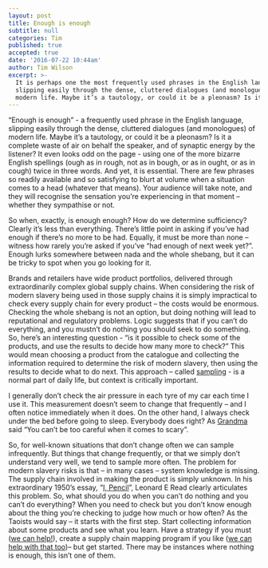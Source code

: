 ```yaml
---
layout: post
title: Enough is enough
subtitle: null
categories: Tim
published: true
accepted: true
date: '2016-07-22 10:44am'
author: Tim Wilson
excerpt: >-
  It is perhaps one the most frequently used phrases in the English language,
  slipping easily through the dense, cluttered dialogues (and monologues) of
  modern life. Maybe it’s a tautology, or could it be a pleonasm? Is it a complete waste of air on behalf the speaker, and of synaptic energy by the listener? It even looks odd on the page - using one of the more bizarre English spellings (ough as in rough, not as in bough, or as in ought, or as in cough) twice in three words. And yet, it is essential.
---
```


“Enough is enough” - a frequently used phrase in the English language, slipping easily through the dense, cluttered dialogues (and monologues) of modern life. Maybe it’s a tautology, or could it be a pleonasm? Is it a complete waste of air on behalf the speaker, and of synaptic energy by the listener? It even looks odd on the page - using one of the more bizarre English spellings (ough as in rough, not as in bough, or as in ought, or as in cough) twice in three words. And yet, it is essential. There are few phrases so readily available and so satisfying to blurt at volume when a situation comes to a head (whatever that means). Your audience will take note, and they will recognise the sensation you’re experiencing in that moment – whether they sympathise or not.

So when, exactly, is enough enough? How do we determine sufficiency? Clearly it’s less than everything. There’s little point in asking if you’ve had enough if there’s no more to be had. Equally, it must be more than none – witness how rarely you’re asked if you’ve “had enough of next week yet?”. Enough lurks somewhere between nada and the whole shebang, but it can be tricky to spot when you go looking for it.

Brands and retailers have wide product portfolios, delivered through extraordinarily complex global supply chains. When considering the risk of modern slavery being used in those supply chains it is simply impractical to check every supply chain for every product – the costs would be enormous. Checking the whole shebang is not an option, but doing nothing will lead to reputational and regulatory problems. Logic suggests that if you can’t do everything, and you mustn’t do nothing you should seek to do something. So, here’s an interesting question - “is it possible to check some of the products, and use the results to decide how many more to check?” This would mean choosing a product from the catalogue and collecting the information required to determine the risk of modern slavery, then using the results to decide what to do next. This approach – called [sampling](https://en.wikipedia.org/wiki/Sampling_(statistics)) - is a normal part of daily life, but context is critically important.

I generally don’t check the air pressure in each tyre of my car each time I use it. This measurement doesn’t seem to change that frequently – and I often notice immediately when it does. On the other hand, I always check under the bed before going to sleep. Everybody does right? As [Grandma](http://historicfutures.com/tim/2014/02/07/do-you-know-your-product-history.html) said “You can’t be too careful when it comes to scary”.

So, for well-known situations that don’t change often we can sample infrequently. But things that change frequently, or that we simply don’t understand very well, we tend to sample more often.
The problem for modern slavery risks is that – in many cases – system knowledge is missing. The supply chain involved in making the product is simply unknown. In his extraordinary 1950’s essay, “[I, Pencil](http://www.econlib.org/library/Essays/rdPncl1.html)”, Leonard E Read clearly articulates this problem. So, what should you do when you can’t do nothing and you can’t do everything? When you need to check but you don’t know enough about the thing you’re checking to judge how much or how often? As the Taoists would say – it starts with the first step. Start collecting information about some products and see what you learn. Have a strategy if you must ([we can help!](getstring3.com )), create a supply chain mapping program if you like ([we can help with that too](getstring3.com))– but get started. There may be instances where nothing is enough, this isn’t one of them.
 

